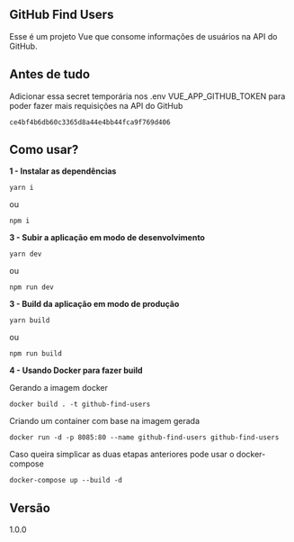 ## GitHub Find Users

Esse é um projeto Vue que consome informações de usuários na API do GitHub.

## Antes de tudo

Adicionar essa secret temporária nos .env VUE_APP_GITHUB_TOKEN para poder fazer mais requisições na API do GitHub

```
ce4bf4b6db60c3365d8a44e4bb44fca9f769d406
```

## Como usar?

**1 - Instalar as dependências**

```
yarn i
```

ou

```
npm i
```

**3 - Subir a aplicação em modo de desenvolvimento**

```
yarn dev
```

ou

```
npm run dev
```

**3 - Build da aplicação em modo de produção**

```
yarn build
```

ou

```
npm run build
```

**4 - Usando Docker para fazer build**

Gerando a imagem docker

```
docker build . -t github-find-users
```

Criando um container com base na imagem gerada

```
docker run -d -p 8085:80 --name github-find-users github-find-users
```

Caso queira simplicar as duas etapas anteriores pode usar o docker-compose

```
docker-compose up --build -d
```

## Versão

1.0.0
